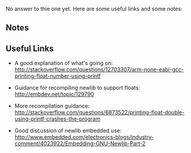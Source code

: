 No answer to thie one yet. Here are some useful links and some notes:

## Notes

## Useful Links

* A good explanation of what's going on: http://stackoverflow.com/questions/12703307/arm-none-eabi-gcc-printing-float-number-using-printf

* Guidance for recompiling newlib to support floats: http://embdev.net/topic/129790

* More recompilation guidance: http://stackoverflow.com/questions/6873522/printing-float-double-using-printf-crashes-the-program

* Good discussion of newlib embedded use: http://www.embedded.com/electronics-blogs/industry-comment/4023922/Embedding-GNU-Newlib-Part-2